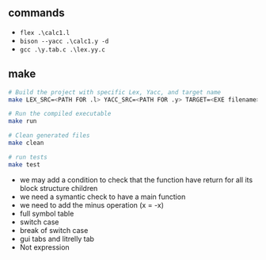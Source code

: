 ## commands 
-  `flex .\calc1.l`
-  `bison --yacc .\calc1.y -d`
-  `gcc .\y.tab.c .\lex.yy.c`
## make 


```bash
# Build the project with specific Lex, Yacc, and target name
make LEX_SRC=<PATH FOR .l> YACC_SRC=<PATH FOR .y> TARGET=<EXE filename>

# Run the compiled executable
make run

# Clean generated files
make clean

# run tests 
make test
```
- we may add a condition to check that the function have return for all its block structure children
- we need a symantic check to have a main function
- we need to add the minus operation (x = -x)
- full symbol table
- switch case
- break of switch case
- gui tabs and litrelly tab
- Not expression